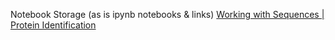 Notebook Storage (as is ipynb notebooks & links)
[Working with Sequences | Protein Identification](https://www.kaggle.com/shtrausslearning/working-with-sequences-protein-identification)
